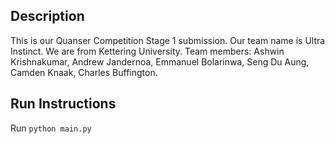 ## Description
This is our Quanser Competition Stage 1 submission. Our team name is Ultra Instinct. We are from Kettering University. Team members: Ashwin Krishnakumar, Andrew Jandernoa, Emmanuel Bolarinwa, Seng Du Aung, Camden Knaak, Charles Buffington.

## Run Instructions
Run `python main.py`